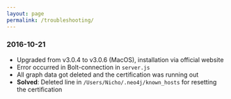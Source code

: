 ```yaml
---
layout: page
permalink: /troubleshooting/
---
```


### 2016-10-21
* Upgraded from v3.0.4 to v3.0.6 (MacOS), installation via official website
* Error occurred in Bolt-connection in `server.js`
* All graph data got deleted and the certification was running out
* **Solved**: Deleted line in `/Users/Nicho/.neo4j/known_hosts` for resetting the certification
